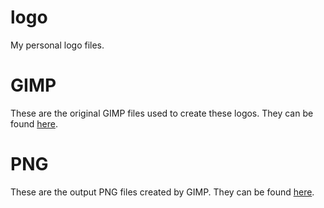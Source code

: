 # logo

My personal logo files.

# GIMP

These are the original GIMP files used to create these logos. They can be found [here](gimp/).

# PNG

These are the output PNG files created by GIMP. They can be found [here](png/).
